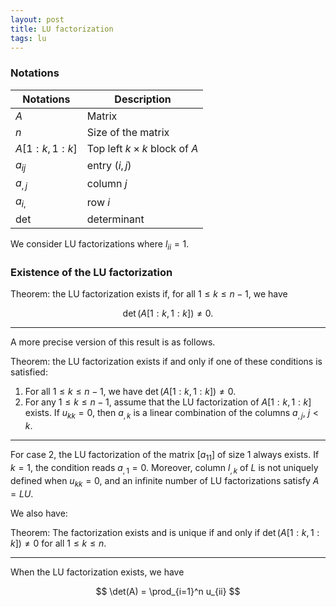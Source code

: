 ```yaml
---
layout: post
title: LU factorization
tags: lu
---
```


### Notations

Notations | Description
--- | ---
$A$ | Matrix
$n$ | Size of the matrix
$A[1: k, 1: k]$ | Top left $k \times k$ block of $A$
$a_{ij}$ | entry $(i,j)$
$a_{,j}$ | column $j$
$a_{i,}$ | row $i$
det | determinant

We consider LU factorizations where $l_{ii} = 1$.

### Existence of the LU factorization

Theorem: the LU factorization exists if, for all $1 \le k \le n-1$, we have

$$\det(A[1: k, 1: k]) \neq 0.$$

---

A more precise version of this result is as follows.

Theorem: the LU factorization exists if and only if one of these conditions is satisfied:

1. For all $1 \le k \le n-1$, we have $\det(A[1: k, 1: k]) \neq 0$.
2. For any $1 \le k \le n-1$, assume that the LU factorization of $A[1: k, 1: k]$ exists. If $u_{kk} = 0$, then $a_{,k}$ is a linear combination of the columns $a_{,j}$, $j < k$.

---

For case 2, the LU factorization of the matrix $[a_{11}]$ of size 1 always exists. If $k=1$, the condition reads $a_{,1} = 0$. Moreover, column $l_{,k}$ of $L$ is not uniquely defined when $u_{kk} = 0$, and an infinite number of LU factorizations satisfy $A = LU$.

We also have:

Theorem: The factorization exists and is unique if and only if $\det(A[1: k, 1: k]) \neq 0$ for all $1 \le k \le n$.

---

When the LU factorization exists, we have

$$ \det(A) = \prod_{i=1}^n u_{ii} $$